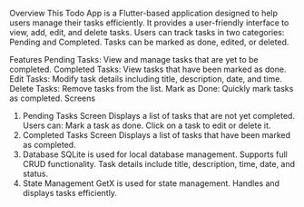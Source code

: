 Overview
This Todo App is a Flutter-based application designed to help users manage their tasks efficiently. 
It provides a user-friendly interface to view, add, edit, and delete tasks. Users can track tasks in
two categories: Pending and Completed. Tasks can be marked as done, edited, or deleted.

Features
Pending Tasks: View and manage tasks that are yet to be completed.
Completed Tasks: View tasks that have been marked as done.
Edit Tasks: Modify task details including title, description, date, and time.
Delete Tasks: Remove tasks from the list.
Mark as Done: Quickly mark tasks as completed.
Screens
1. Pending Tasks Screen
   Displays a list of tasks that are not yet completed.
   Users can:
   Mark a task as done.
   Click on a task to edit or delete it.
2. Completed Tasks Screen
   Displays a list of tasks that have been marked as completed.
3. Database
   SQLite is used for local database management.
   Supports full CRUD functionality.
   Task details include title, description, time, date, and status.
4. State Management
    GetX is used for state management.
    Handles and displays tasks efficiently.